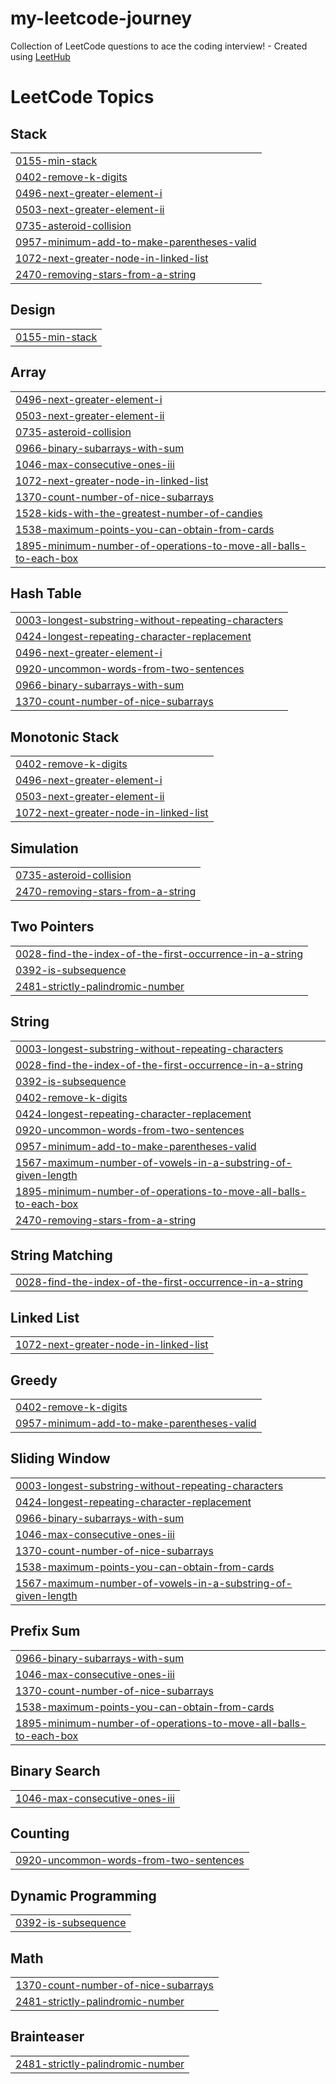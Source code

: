 # my-leetcode-journey
Collection of LeetCode questions to ace the coding interview! - Created using [LeetHub](https://github.com/QasimWani/LeetHub)

<!---LeetCode Topics Start-->
# LeetCode Topics
## Stack
|  |
| ------- |
| [0155-min-stack](https://github.com/Nada-Mamdouh/my-leetcode-journey/tree/master/0155-min-stack) |
| [0402-remove-k-digits](https://github.com/Nada-Mamdouh/my-leetcode-journey/tree/master/0402-remove-k-digits) |
| [0496-next-greater-element-i](https://github.com/Nada-Mamdouh/my-leetcode-journey/tree/master/0496-next-greater-element-i) |
| [0503-next-greater-element-ii](https://github.com/Nada-Mamdouh/my-leetcode-journey/tree/master/0503-next-greater-element-ii) |
| [0735-asteroid-collision](https://github.com/Nada-Mamdouh/my-leetcode-journey/tree/master/0735-asteroid-collision) |
| [0957-minimum-add-to-make-parentheses-valid](https://github.com/Nada-Mamdouh/my-leetcode-journey/tree/master/0957-minimum-add-to-make-parentheses-valid) |
| [1072-next-greater-node-in-linked-list](https://github.com/Nada-Mamdouh/my-leetcode-journey/tree/master/1072-next-greater-node-in-linked-list) |
| [2470-removing-stars-from-a-string](https://github.com/Nada-Mamdouh/my-leetcode-journey/tree/master/2470-removing-stars-from-a-string) |
## Design
|  |
| ------- |
| [0155-min-stack](https://github.com/Nada-Mamdouh/my-leetcode-journey/tree/master/0155-min-stack) |
## Array
|  |
| ------- |
| [0496-next-greater-element-i](https://github.com/Nada-Mamdouh/my-leetcode-journey/tree/master/0496-next-greater-element-i) |
| [0503-next-greater-element-ii](https://github.com/Nada-Mamdouh/my-leetcode-journey/tree/master/0503-next-greater-element-ii) |
| [0735-asteroid-collision](https://github.com/Nada-Mamdouh/my-leetcode-journey/tree/master/0735-asteroid-collision) |
| [0966-binary-subarrays-with-sum](https://github.com/Nada-Mamdouh/my-leetcode-journey/tree/master/0966-binary-subarrays-with-sum) |
| [1046-max-consecutive-ones-iii](https://github.com/Nada-Mamdouh/my-leetcode-journey/tree/master/1046-max-consecutive-ones-iii) |
| [1072-next-greater-node-in-linked-list](https://github.com/Nada-Mamdouh/my-leetcode-journey/tree/master/1072-next-greater-node-in-linked-list) |
| [1370-count-number-of-nice-subarrays](https://github.com/Nada-Mamdouh/my-leetcode-journey/tree/master/1370-count-number-of-nice-subarrays) |
| [1528-kids-with-the-greatest-number-of-candies](https://github.com/Nada-Mamdouh/my-leetcode-journey/tree/master/1528-kids-with-the-greatest-number-of-candies) |
| [1538-maximum-points-you-can-obtain-from-cards](https://github.com/Nada-Mamdouh/my-leetcode-journey/tree/master/1538-maximum-points-you-can-obtain-from-cards) |
| [1895-minimum-number-of-operations-to-move-all-balls-to-each-box](https://github.com/Nada-Mamdouh/my-leetcode-journey/tree/master/1895-minimum-number-of-operations-to-move-all-balls-to-each-box) |
## Hash Table
|  |
| ------- |
| [0003-longest-substring-without-repeating-characters](https://github.com/Nada-Mamdouh/my-leetcode-journey/tree/master/0003-longest-substring-without-repeating-characters) |
| [0424-longest-repeating-character-replacement](https://github.com/Nada-Mamdouh/my-leetcode-journey/tree/master/0424-longest-repeating-character-replacement) |
| [0496-next-greater-element-i](https://github.com/Nada-Mamdouh/my-leetcode-journey/tree/master/0496-next-greater-element-i) |
| [0920-uncommon-words-from-two-sentences](https://github.com/Nada-Mamdouh/my-leetcode-journey/tree/master/0920-uncommon-words-from-two-sentences) |
| [0966-binary-subarrays-with-sum](https://github.com/Nada-Mamdouh/my-leetcode-journey/tree/master/0966-binary-subarrays-with-sum) |
| [1370-count-number-of-nice-subarrays](https://github.com/Nada-Mamdouh/my-leetcode-journey/tree/master/1370-count-number-of-nice-subarrays) |
## Monotonic Stack
|  |
| ------- |
| [0402-remove-k-digits](https://github.com/Nada-Mamdouh/my-leetcode-journey/tree/master/0402-remove-k-digits) |
| [0496-next-greater-element-i](https://github.com/Nada-Mamdouh/my-leetcode-journey/tree/master/0496-next-greater-element-i) |
| [0503-next-greater-element-ii](https://github.com/Nada-Mamdouh/my-leetcode-journey/tree/master/0503-next-greater-element-ii) |
| [1072-next-greater-node-in-linked-list](https://github.com/Nada-Mamdouh/my-leetcode-journey/tree/master/1072-next-greater-node-in-linked-list) |
## Simulation
|  |
| ------- |
| [0735-asteroid-collision](https://github.com/Nada-Mamdouh/my-leetcode-journey/tree/master/0735-asteroid-collision) |
| [2470-removing-stars-from-a-string](https://github.com/Nada-Mamdouh/my-leetcode-journey/tree/master/2470-removing-stars-from-a-string) |
## Two Pointers
|  |
| ------- |
| [0028-find-the-index-of-the-first-occurrence-in-a-string](https://github.com/Nada-Mamdouh/my-leetcode-journey/tree/master/0028-find-the-index-of-the-first-occurrence-in-a-string) |
| [0392-is-subsequence](https://github.com/Nada-Mamdouh/my-leetcode-journey/tree/master/0392-is-subsequence) |
| [2481-strictly-palindromic-number](https://github.com/Nada-Mamdouh/my-leetcode-journey/tree/master/2481-strictly-palindromic-number) |
## String
|  |
| ------- |
| [0003-longest-substring-without-repeating-characters](https://github.com/Nada-Mamdouh/my-leetcode-journey/tree/master/0003-longest-substring-without-repeating-characters) |
| [0028-find-the-index-of-the-first-occurrence-in-a-string](https://github.com/Nada-Mamdouh/my-leetcode-journey/tree/master/0028-find-the-index-of-the-first-occurrence-in-a-string) |
| [0392-is-subsequence](https://github.com/Nada-Mamdouh/my-leetcode-journey/tree/master/0392-is-subsequence) |
| [0402-remove-k-digits](https://github.com/Nada-Mamdouh/my-leetcode-journey/tree/master/0402-remove-k-digits) |
| [0424-longest-repeating-character-replacement](https://github.com/Nada-Mamdouh/my-leetcode-journey/tree/master/0424-longest-repeating-character-replacement) |
| [0920-uncommon-words-from-two-sentences](https://github.com/Nada-Mamdouh/my-leetcode-journey/tree/master/0920-uncommon-words-from-two-sentences) |
| [0957-minimum-add-to-make-parentheses-valid](https://github.com/Nada-Mamdouh/my-leetcode-journey/tree/master/0957-minimum-add-to-make-parentheses-valid) |
| [1567-maximum-number-of-vowels-in-a-substring-of-given-length](https://github.com/Nada-Mamdouh/my-leetcode-journey/tree/master/1567-maximum-number-of-vowels-in-a-substring-of-given-length) |
| [1895-minimum-number-of-operations-to-move-all-balls-to-each-box](https://github.com/Nada-Mamdouh/my-leetcode-journey/tree/master/1895-minimum-number-of-operations-to-move-all-balls-to-each-box) |
| [2470-removing-stars-from-a-string](https://github.com/Nada-Mamdouh/my-leetcode-journey/tree/master/2470-removing-stars-from-a-string) |
## String Matching
|  |
| ------- |
| [0028-find-the-index-of-the-first-occurrence-in-a-string](https://github.com/Nada-Mamdouh/my-leetcode-journey/tree/master/0028-find-the-index-of-the-first-occurrence-in-a-string) |
## Linked List
|  |
| ------- |
| [1072-next-greater-node-in-linked-list](https://github.com/Nada-Mamdouh/my-leetcode-journey/tree/master/1072-next-greater-node-in-linked-list) |
## Greedy
|  |
| ------- |
| [0402-remove-k-digits](https://github.com/Nada-Mamdouh/my-leetcode-journey/tree/master/0402-remove-k-digits) |
| [0957-minimum-add-to-make-parentheses-valid](https://github.com/Nada-Mamdouh/my-leetcode-journey/tree/master/0957-minimum-add-to-make-parentheses-valid) |
## Sliding Window
|  |
| ------- |
| [0003-longest-substring-without-repeating-characters](https://github.com/Nada-Mamdouh/my-leetcode-journey/tree/master/0003-longest-substring-without-repeating-characters) |
| [0424-longest-repeating-character-replacement](https://github.com/Nada-Mamdouh/my-leetcode-journey/tree/master/0424-longest-repeating-character-replacement) |
| [0966-binary-subarrays-with-sum](https://github.com/Nada-Mamdouh/my-leetcode-journey/tree/master/0966-binary-subarrays-with-sum) |
| [1046-max-consecutive-ones-iii](https://github.com/Nada-Mamdouh/my-leetcode-journey/tree/master/1046-max-consecutive-ones-iii) |
| [1370-count-number-of-nice-subarrays](https://github.com/Nada-Mamdouh/my-leetcode-journey/tree/master/1370-count-number-of-nice-subarrays) |
| [1538-maximum-points-you-can-obtain-from-cards](https://github.com/Nada-Mamdouh/my-leetcode-journey/tree/master/1538-maximum-points-you-can-obtain-from-cards) |
| [1567-maximum-number-of-vowels-in-a-substring-of-given-length](https://github.com/Nada-Mamdouh/my-leetcode-journey/tree/master/1567-maximum-number-of-vowels-in-a-substring-of-given-length) |
## Prefix Sum
|  |
| ------- |
| [0966-binary-subarrays-with-sum](https://github.com/Nada-Mamdouh/my-leetcode-journey/tree/master/0966-binary-subarrays-with-sum) |
| [1046-max-consecutive-ones-iii](https://github.com/Nada-Mamdouh/my-leetcode-journey/tree/master/1046-max-consecutive-ones-iii) |
| [1370-count-number-of-nice-subarrays](https://github.com/Nada-Mamdouh/my-leetcode-journey/tree/master/1370-count-number-of-nice-subarrays) |
| [1538-maximum-points-you-can-obtain-from-cards](https://github.com/Nada-Mamdouh/my-leetcode-journey/tree/master/1538-maximum-points-you-can-obtain-from-cards) |
| [1895-minimum-number-of-operations-to-move-all-balls-to-each-box](https://github.com/Nada-Mamdouh/my-leetcode-journey/tree/master/1895-minimum-number-of-operations-to-move-all-balls-to-each-box) |
## Binary Search
|  |
| ------- |
| [1046-max-consecutive-ones-iii](https://github.com/Nada-Mamdouh/my-leetcode-journey/tree/master/1046-max-consecutive-ones-iii) |
## Counting
|  |
| ------- |
| [0920-uncommon-words-from-two-sentences](https://github.com/Nada-Mamdouh/my-leetcode-journey/tree/master/0920-uncommon-words-from-two-sentences) |
## Dynamic Programming
|  |
| ------- |
| [0392-is-subsequence](https://github.com/Nada-Mamdouh/my-leetcode-journey/tree/master/0392-is-subsequence) |
## Math
|  |
| ------- |
| [1370-count-number-of-nice-subarrays](https://github.com/Nada-Mamdouh/my-leetcode-journey/tree/master/1370-count-number-of-nice-subarrays) |
| [2481-strictly-palindromic-number](https://github.com/Nada-Mamdouh/my-leetcode-journey/tree/master/2481-strictly-palindromic-number) |
## Brainteaser
|  |
| ------- |
| [2481-strictly-palindromic-number](https://github.com/Nada-Mamdouh/my-leetcode-journey/tree/master/2481-strictly-palindromic-number) |
<!---LeetCode Topics End-->